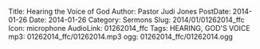 Title: Hearing the Voice of God
Author: Pastor Judi Jones
PostDate: 2014-01-26
Date: 2014-01-26
Category: Sermons
Slug: 2014/01/01262014_ffc
Icon: microphone
AudioLink: 01262014_ffc
Tags: HEARING, GOD'S VOICE
mp3: 01262014_ffc/01262014.mp3
ogg: 01262014_ffc/01262014.ogg
